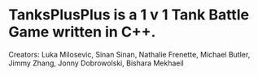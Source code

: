 # TanksPlusPlus is a 1 v 1 Tank Battle Game written in C++.
Creators: Luka Milosevic, Sinan Sinan, Nathalie Frenette, Michael Butler, Jimmy Zhang, Jonny Dobrowolski, Bishara Mekhaeil
